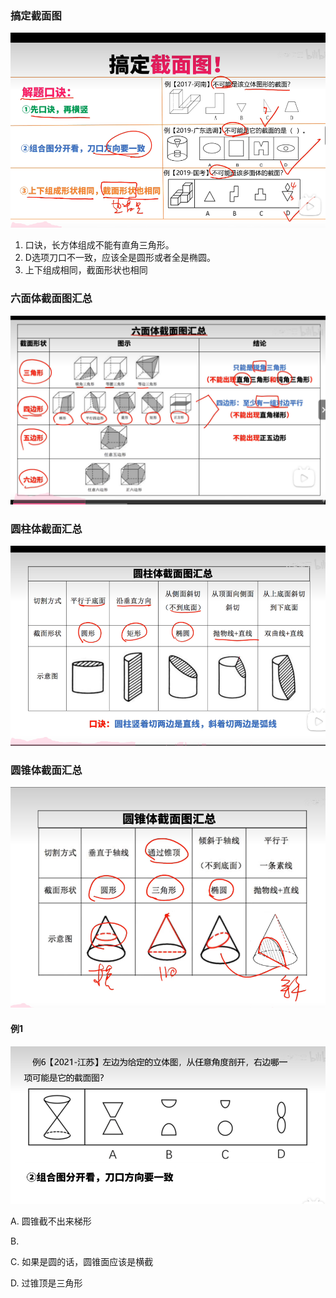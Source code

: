 ### 搞定截面图

![](./images/截面图/1.png)

1. 口诀，长方体组成不能有直角三角形。
2. D选项刀口不一致，应该全是圆形或者全是椭圆。
3. 上下组成相同，截面形状也相同

### 六面体截面图汇总

![](./images/截面图/2.png)

### 圆柱体截面汇总

![](./images/截面图/3.png)

### 圆锥体截面汇总

![](./images/截面图/4.png)

#### 例1

![](./images/截面图/5.png)

A. 圆锥截不出来梯形

B. 

C. 如果是圆的话，圆锥面应该是横截

D. 过锥顶是三角形